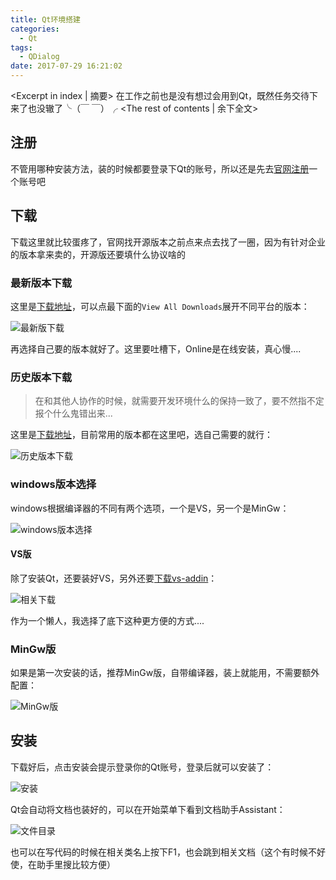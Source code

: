 ```yaml
---
title: Qt环境搭建
categories:
  - Qt
tags:
  - QDialog
date: 2017-07-29 16:21:02
---
```


<Excerpt in index | 摘要> 
在工作之前也是没有想过会用到Qt，既然任务交待下来了也没辙了╰（￣ ￣）╭<!-- more -->
<The rest of contents | 余下全文>

## 注册

不管用哪种安装方法，装的时候都要登录下Qt的账号，所以还是先去[官网注册](https://login.qt.io/register)一个账号吧

## 下载
下载这里就比较蛋疼了，官网找开源版本之前点来点去找了一圈，因为有针对企业的版本拿来卖的，开源版还要填什么协议啥的

### 最新版本下载
这里是[下载地址](https://www.qt.io/download-open-source/)，可以点最下面的`View All Downloads`展开不同平台的版本：

![最新版下载](http://upload-images.jianshu.io/upload_images/2756183-d7203a058bd63135.png?imageMogr2/auto-orient/strip%7CimageView2/2/w/1240)

再选择自己要的版本就好了。这里要吐槽下，Online是在线安装，真心慢....

### 历史版本下载
> 在和其他人协作的时候，就需要开发环境什么的保持一致了，要不然指不定报个什么鬼错出来...

这里是[下载地址](http://download.qt.io/official_releases/qt/)，目前常用的版本都在这里吧，选自己需要的就行：

![历史版本下载](http://upload-images.jianshu.io/upload_images/2756183-ebdbede0e93bcdb5.png?imageMogr2/auto-orient/strip%7CimageView2/2/w/1240)

### windows版本选择
windows根据编译器的不同有两个选项，一个是VS，另一个是MinGw：

![windows版本选择](http://upload-images.jianshu.io/upload_images/2756183-fe5c5f3a650b74e4.png?imageMogr2/auto-orient/strip%7CimageView2/2/w/1240)

#### VS版
除了安装Qt，还要装好VS，另外还要[下载vs-addin](http://download.qt.io/official_releases/vsaddin/)：

![相关下载](http://upload-images.jianshu.io/upload_images/2756183-60cb36247b82aaef.png?imageMogr2/auto-orient/strip%7CimageView2/2/w/1240)

作为一个懒人，我选择了底下这种更方便的方式....

### MinGw版
如果是第一次安装的话，推荐MinGw版，自带编译器，装上就能用，不需要额外配置：

![MinGw版](http://upload-images.jianshu.io/upload_images/2756183-06c8d0c5d6625f61.png?imageMogr2/auto-orient/strip%7CimageView2/2/w/1240)

## 安装
下载好后，点击安装会提示登录你的Qt账号，登录后就可以安装了：

![安装](http://upload-images.jianshu.io/upload_images/2756183-d1f66b8758c5ea93.png?imageMogr2/auto-orient/strip%7CimageView2/2/w/1240)

Qt会自动将文档也装好的，可以在开始菜单下看到文档助手Assistant：

![文件目录](http://upload-images.jianshu.io/upload_images/2756183-668f30c9762bad81.png?imageMogr2/auto-orient/strip%7CimageView2/2/w/1240)

也可以在写代码的时候在相关类名上按下F1，也会跳到相关文档（这个有时候不好使，在助手里搜比较方便）
